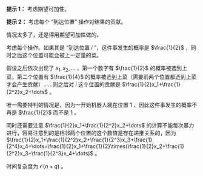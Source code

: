 **提示 1：** 考虑期望可加性。

**提示 2：** 考虑每个 “到达位置” 操作对结果的贡献。

情况太多了，还是得用期望可加性做的。

考虑每个操作。如果其是 “到达位置 $i$ ”，这件事发生的概率是 $\frac{1}{2}$ ，同时之后这个位置可能会被上一定量的菜。

假设之后依次出现了 $x_1,x_2,\dots$ ，第一个数字有 $\frac{1}{2}$ 的概率被选到上菜，第二个位置有 $\frac{1}{4}$ 的概率被选到上菜（需要前两个位置都选到上菜才会产生贡献）……则之后对 $i$ 这个位置的贡献是 $\frac{1}{2}x_1+\frac{1}{2^2}x_2+\dots$ 。

唯一需要特判的情况是，因为一开始机器人就在位置 $1$ ，因此这件事发生的概率不再是 $\frac{1}{2}$ 而不是 $1$ 。

同时还需要注意 $\frac{1}{2}x_1+\frac{1}{2^2}x_2+\dots$ 的计算不能每次暴力进行，容易注意到的是相邻两个位置的这个数值是存在递推关系的，因为 $\frac{1}{2}x_1+\frac{1}{2^2}x_2+\frac{1}{2^3}x_3+\frac{1}{2^4}x_4+\dots=\frac{1}{2}x_1+\frac{1}{2}\times(\frac{1}{2}x_2+\frac{1}{2^2}x_3+\frac{1}{2^3}x_4+\dots)$ 。

时间复杂度为 $\mathcal{O}(n+q)$ 。